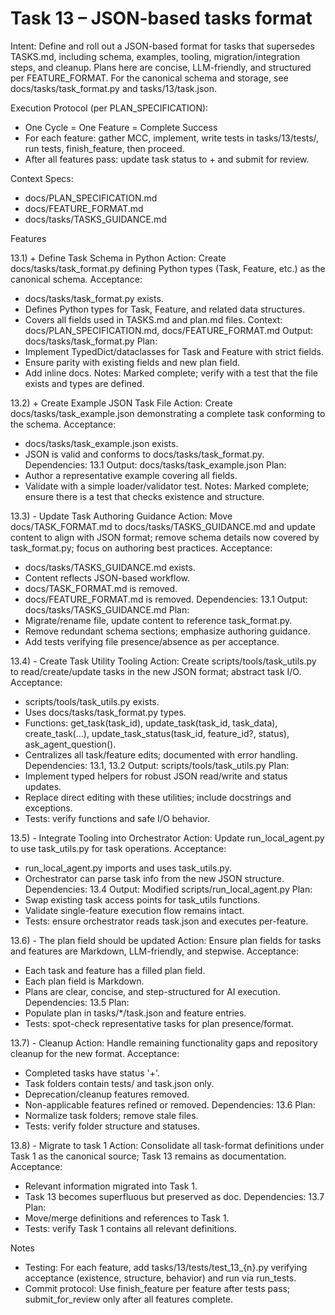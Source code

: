 # Task 13 – JSON-based tasks format

Intent: Define and roll out a JSON-based format for tasks that supersedes TASKS.md, including schema, examples, tooling, migration/integration steps, and cleanup. Plans here are concise, LLM-friendly, and structured per FEATURE_FORMAT. For the canonical schema and storage, see docs/tasks/task_format.py and tasks/13/task.json.

Execution Protocol (per PLAN_SPECIFICATION):
- One Cycle = One Feature = Complete Success
- For each feature: gather MCC, implement, write tests in tasks/13/tests/, run tests, finish_feature, then proceed.
- After all features pass: update task status to + and submit for review.

Context Specs:
- docs/PLAN_SPECIFICATION.md
- docs/FEATURE_FORMAT.md
- docs/tasks/TASKS_GUIDANCE.md

Features

13.1) + Define Task Schema in Python
   Action: Create docs/tasks/task_format.py defining Python types (Task, Feature, etc.) as the canonical schema.
   Acceptance:
   - docs/tasks/task_format.py exists.
   - Defines Python types for Task, Feature, and related data structures.
   - Covers all fields used in TASKS.md and plan.md files.
   Context: docs/PLAN_SPECIFICATION.md, docs/FEATURE_FORMAT.md
   Output: docs/tasks/task_format.py
   Plan:
   - Implement TypedDict/dataclasses for Task and Feature with strict fields.
   - Ensure parity with existing fields and new plan field.
   - Add inline docs.
   Notes: Marked complete; verify with a test that the file exists and types are defined.

13.2) + Create Example JSON Task File
   Action: Create docs/tasks/task_example.json demonstrating a complete task conforming to the schema.
   Acceptance:
   - docs/tasks/task_example.json exists.
   - JSON is valid and conforms to docs/tasks/task_format.py.
   Dependencies: 13.1
   Output: docs/tasks/task_example.json
   Plan:
   - Author a representative example covering all fields.
   - Validate with a simple loader/validator test.
   Notes: Marked complete; ensure there is a test that checks existence and structure.

13.3) - Update Task Authoring Guidance
   Action: Move docs/TASK_FORMAT.md to docs/tasks/TASKS_GUIDANCE.md and update content to align with JSON format; remove schema details now covered by task_format.py; focus on authoring best practices.
   Acceptance:
   - docs/tasks/TASKS_GUIDANCE.md exists.
   - Content reflects JSON-based workflow.
   - docs/TASK_FORMAT.md is removed.
   - docs/FEATURE_FORMAT.md is removed.
   Dependencies: 13.1
   Output: docs/tasks/TASKS_GUIDANCE.md
   Plan:
   - Migrate/rename file, update content to reference task_format.py.
   - Remove redundant schema sections; emphasize authoring guidance.
   - Add tests verifying file presence/absence as per acceptance.

13.4) - Create Task Utility Tooling
   Action: Create scripts/tools/task_utils.py to read/create/update tasks in the new JSON format; abstract task I/O.
   Acceptance:
   - scripts/tools/task_utils.py exists.
   - Uses docs/tasks/task_format.py types.
   - Functions: get_task(task_id), update_task(task_id, task_data), create_task(...), update_task_status(task_id, feature_id?, status), ask_agent_question().
   - Centralizes all task/feature edits; documented with error handling.
   Dependencies: 13.1, 13.2
   Output: scripts/tools/task_utils.py
   Plan:
   - Implement typed helpers for robust JSON read/write and status updates.
   - Replace direct editing with these utilities; include docstrings and exceptions.
   - Tests: verify functions and safe I/O behavior.

13.5) - Integrate Tooling into Orchestrator
   Action: Update run_local_agent.py to use task_utils.py for task operations.
   Acceptance:
   - run_local_agent.py imports and uses task_utils.py.
   - Orchestrator can parse task info from the new JSON structure.
   Dependencies: 13.4
   Output: Modified scripts/run_local_agent.py
   Plan:
   - Swap existing task access points for task_utils functions.
   - Validate single-feature execution flow remains intact.
   - Tests: ensure orchestrator reads task.json and executes per-feature.

13.6) - The plan field should be updated
   Action: Ensure plan fields for tasks and features are Markdown, LLM-friendly, and stepwise.
   Acceptance:
   - Each task and feature has a filled plan field.
   - Each plan field is Markdown.
   - Plans are clear, concise, and step-structured for AI execution.
   Dependencies: 13.5
   Plan:
   - Populate plan in tasks/*/task.json and feature entries.
   - Tests: spot-check representative tasks for plan presence/format.

13.7) - Cleanup
   Action: Handle remaining functionality gaps and repository cleanup for the new format.
   Acceptance:
   - Completed tasks have status '+'.
   - Task folders contain tests/ and task.json only.
   - Deprecation/cleanup features removed.
   - Non-applicable features refined or removed.
   Dependencies: 13.6
   Plan:
   - Normalize task folders; remove stale files.
   - Tests: verify folder structure and statuses.

13.8) - Migrate to task 1
   Action: Consolidate all task-format definitions under Task 1 as the canonical source; Task 13 remains as documentation.
   Acceptance:
   - Relevant information migrated into Task 1.
   - Task 13 becomes superfluous but preserved as doc.
   Dependencies: 13.7
   Plan:
   - Move/merge definitions and references to Task 1.
   - Tests: verify Task 1 contains all relevant definitions.

Notes
- Testing: For each feature, add tasks/13/tests/test_13_{n}.py verifying acceptance (existence, structure, behavior) and run via run_tests.
- Commit protocol: Use finish_feature per feature after tests pass; submit_for_review only after all features complete.
